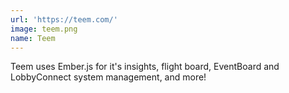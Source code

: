 ```yaml
---
url: 'https://teem.com/'
image: teem.png
name: Teem
---
```

Teem uses Ember.js for it's insights, flight board, EventBoard and LobbyConnect system management, and more!